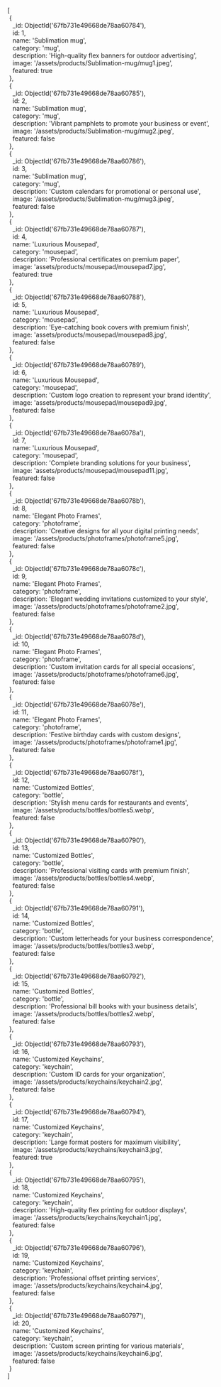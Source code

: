 [  
 {  
   _id: ObjectId('67fb731e49668de78aa60784'),  
   id: 1,  
   name: 'Sublimation mug',  
   category: 'mug',  
   description: 'High-quality flex banners for outdoor advertising',  
   image: '/assets/products/Sublimation-mug/mug1.jpeg',  
   featured: true  
 },  
 {  
   _id: ObjectId('67fb731e49668de78aa60785'),  
   id: 2,  
   name: 'Sublimation mug',  
   category: 'mug',  
   description: 'Vibrant pamphlets to promote your business or event',  
   image: '/assets/products/Sublimation-mug/mug2.jpeg',  
   featured: false  
 },  
 {  
   _id: ObjectId('67fb731e49668de78aa60786'),  
   id: 3,  
   name: 'Sublimation mug',  
   category: 'mug',  
   description: 'Custom calendars for promotional or personal use',  
   image: '/assets/products/Sublimation-mug/mug3.jpeg',  
   featured: false  
 },  
 {  
   _id: ObjectId('67fb731e49668de78aa60787'),  
   id: 4,  
   name: 'Luxurious Mousepad',  
   category: 'mousepad',  
   description: 'Professional certificates on premium paper',  
   image: 'assets/products/mousepad/mousepad7.jpg',  
   featured: true  
 },  
 {  
   _id: ObjectId('67fb731e49668de78aa60788'),  
   id: 5,  
   name: 'Luxurious Mousepad',  
   category: 'mousepad',  
   description: 'Eye-catching book covers with premium finish',  
   image: 'assets/products/mousepad/mousepad8.jpg',  
   featured: false  
 },  
 {  
   _id: ObjectId('67fb731e49668de78aa60789'),  
   id: 6,  
   name: 'Luxurious Mousepad',  
   category: 'mousepad',  
   description: 'Custom logo creation to represent your brand identity',  
   image: 'assets/products/mousepad/mousepad9.jpg',  
   featured: false  
 },  
 {  
   _id: ObjectId('67fb731e49668de78aa6078a'),  
   id: 7,  
   name: 'Luxurious Mousepad',  
   category: 'mousepad',  
   description: 'Complete branding solutions for your business',  
   image: 'assets/products/mousepad/mousepad11.jpg',  
   featured: false  
 },  
 {  
   _id: ObjectId('67fb731e49668de78aa6078b'),  
   id: 8,  
   name: 'Elegant Photo Frames',  
   category: 'photoframe',  
   description: 'Creative designs for all your digital printing needs',  
   image: '/assets/products/photoframes/photoframe5.jpg',  
   featured: false  
 },  
 {  
   _id: ObjectId('67fb731e49668de78aa6078c'),  
   id: 9,  
   name: 'Elegant Photo Frames',  
   category: 'photoframe',  
   description: 'Elegant wedding invitations customized to your style',  
   image: '/assets/products/photoframes/photoframe2.jpg',  
   featured: false  
 },  
 {  
   _id: ObjectId('67fb731e49668de78aa6078d'),  
   id: 10,  
   name: 'Elegant Photo Frames',  
   category: 'photoframe',  
   description: 'Custom invitation cards for all special occasions',  
   image: '/assets/products/photoframes/photoframe6.jpg',  
   featured: false  
 },  
 {  
   _id: ObjectId('67fb731e49668de78aa6078e'),  
   id: 11,  
   name: 'Elegant Photo Frames',  
   category: 'photoframe',  
   description: 'Festive birthday cards with custom designs',  
   image: '/assets/products/photoframes/photoframe1.jpg',  
   featured: false  
 },  
 {  
   _id: ObjectId('67fb731e49668de78aa6078f'),  
   id: 12,  
   name: 'Customized Bottles',  
   category: 'bottle',  
   description: 'Stylish menu cards for restaurants and events',  
   image: '/assets/products/bottles/bottles5.webp',  
   featured: false  
 },  
 {  
   _id: ObjectId('67fb731e49668de78aa60790'),  
   id: 13,  
   name: 'Customized Bottles',  
   category: 'bottle',  
   description: 'Professional visiting cards with premium finish',  
   image: '/assets/products/bottles/bottles4.webp',  
   featured: false  
 },  
 {  
   _id: ObjectId('67fb731e49668de78aa60791'),  
   id: 14,  
   name: 'Customized Bottles',  
   category: 'bottle',  
   description: 'Custom letterheads for your business correspondence',  
   image: '/assets/products/bottles/bottles3.webp',  
   featured: false  
 },  
 {  
   _id: ObjectId('67fb731e49668de78aa60792'),  
   id: 15,  
   name: 'Customized Bottles',  
   category: 'bottle',  
   description: 'Professional bill books with your business details',  
   image: '/assets/products/bottles/bottles2.webp',  
   featured: false  
 },  
 {  
   _id: ObjectId('67fb731e49668de78aa60793'),  
   id: 16,  
   name: 'Customized Keychains',  
   category: 'keychain',  
   description: 'Custom ID cards for your organization',  
   image: '/assets/products/keychains/keychain2.jpg',  
   featured: false  
 },  
 {  
   _id: ObjectId('67fb731e49668de78aa60794'),  
   id: 17,  
   name: 'Customized Keychains',  
   category: 'keychain',  
   description: 'Large format posters for maximum visibility',  
   image: '/assets/products/keychains/keychain3.jpg',  
   featured: true  
 },  
 {  
   _id: ObjectId('67fb731e49668de78aa60795'),  
   id: 18,  
   name: 'Customized Keychains',  
   category: 'keychain',  
   description: 'High-quality flex printing for outdoor displays',  
   image: '/assets/products/keychains/keychain1.jpg',  
   featured: false  
 },  
 {  
   _id: ObjectId('67fb731e49668de78aa60796'),  
   id: 19,  
   name: 'Customized Keychains',  
   category: 'keychain',  
   description: 'Professional offset printing services',  
   image: '/assets/products/keychains/keychain4.jpg',  
   featured: false  
 },  
 {  
   _id: ObjectId('67fb731e49668de78aa60797'),  
   id: 20,  
   name: 'Customized Keychains',  
   category: 'keychain',  
   description: 'Custom screen printing for various materials',  
   image: '/assets/products/keychains/keychain6.jpg',  
   featured: false  
 }  
]